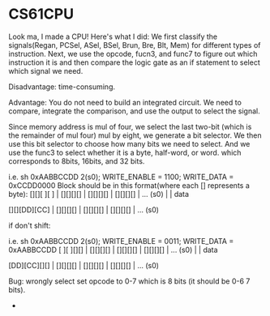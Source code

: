 # CS61CPU

Look ma, I made a CPU! Here's what I did:
We first classify the signals(Regan, PCSel, ASel, BSel, Brun, Bre, Blt, Mem) for different 
types of instruction. Next, we use the opcode, fucn3, and func7 to figure out which instruction
it is and then compare the logic gate as an if statement to select which signal we need. 

Disadvantage: time-consuming.

Advantage: You do not need to build an integrated circuit. We need to compare, integrate the 
comparison, and use the output to select the signal.

Since memory address is mul of four, we select the last two-bit (which is the remainder of mul 
four) mul by eight, we generate a bit selector. We then use this bit selector to choose how 
many bits we need to select. And we use the func3 to select whether it is a byte, half-word, or
word. which corresponds to 8bits, 16bits, and 32 bits. 

i.e. sh 0xAABBCCDD 2(s0); WRITE_ENABLE = 1100; WRITE_DATA = 0xCCDD0000
Block should be in this format(where each [] represents a byte):
[][][ ][ ] | [][][][] | [][][][] | [][][][] | ... (s0)
     |  | 
     data

[][][DD][CC] | [][][][] | [][][][] | [][][][] | ... (s0)

if don't shift:

i.e. sh 0xAABBCCDD 2(s0); WRITE_ENABLE = 0011; WRITE_DATA = 0xAABBCCDD
[ ][ ][][] | [][][][] | [][][][] | [][][][] | ... (s0)
 |  | 
 data

[DD][CC][][] | [][][][] | [][][][] | [][][][] | ... (s0)


Bug: wrongly select set opcode to 0-7 which is 8 bits (it should be 0-6 7 bits). 

-





